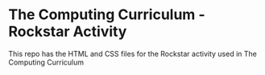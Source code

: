 # The Computing Curriculum - Rockstar Activity

This repo has the HTML and CSS files for the Rockstar activity used in The Computing Curriculum
